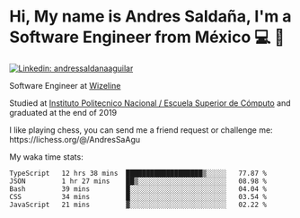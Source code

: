 # Hi, My name is Andres Saldaña, I'm a Software Engineer from México :computer: :boy:

[![Linkedin: andressaldanaaguilar](https://img.shields.io/badge/-andressaldanaaguilar-blue?style=flat-square&logo=Linkedin&logoColor=white&link=https://www.linkedin.com/in/thaianebraga/)](https://www.linkedin.com/in/andressaldanaaguilar)

<p>Software Engineer at <a href="https://www.wizeline.com/">Wizeline</a></p>
<p>Studied at <a href="https://en.wikipedia.org/wiki/ESCOM">Instituto Politecnico Nacional / Escuela Superior de Cómputo</a> and graduated at the end of 2019</p>
<p>I like playing chess, you can send me a friend request or challenge me: https://lichess.org/@/AndresSaAgu</p>

<p> My waka time stats: </p>

<!--START_SECTION:waka-->
```text
TypeScript   12 hrs 38 mins  ███████████████████▒░░░░░   77.87 % 
JSON         1 hr 27 mins    ██▒░░░░░░░░░░░░░░░░░░░░░░   08.98 % 
Bash         39 mins         █░░░░░░░░░░░░░░░░░░░░░░░░   04.04 % 
CSS          34 mins         █░░░░░░░░░░░░░░░░░░░░░░░░   03.54 % 
JavaScript   21 mins         ▓░░░░░░░░░░░░░░░░░░░░░░░░   02.22 % 
```
<!--END_SECTION:waka-->
